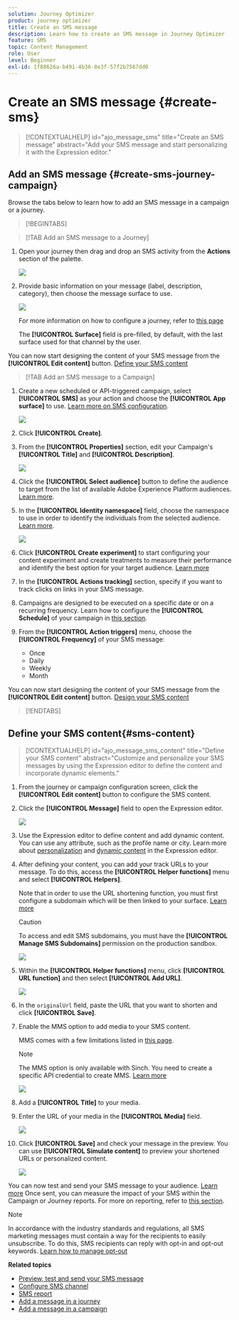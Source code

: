 ```yaml
---
solution: Journey Optimizer
product: journey optimizer
title: Create an SMS message
description: Learn how to create an SMS message in Journey Optimizer
feature: SMS
topic: Content Management
role: User
level: Beginner
exl-id: 1f88626a-b491-4b36-8e3f-57f2b7567dd0
---
```

# Create an SMS message {#create-sms}

>[!CONTEXTUALHELP]
>id="ajo_message_sms"
>title="Create an SMS message"
>abstract="Add your SMS message and start personalizing it with the Expression editor."

## Add an SMS message {#create-sms-journey-campaign}

Browse the tabs below to learn how to add an SMS message in a campaign or a journey.

>[!BEGINTABS]

>[!TAB Add an SMS message to a Journey]

1. Open your journey then drag and drop an SMS activity from the **Actions** section of the palette.

    ![](assets/sms_create_1.png)

1. Provide basic information on your message (label, description, category), then choose the message surface to use.

    ![](assets/sms_create_2.png)

    For more information on how to configure a journey, refer to [this page](../building-journeys/journey-gs.md)

    The **[!UICONTROL Surface]** field is pre-filled, by default, with the last surface used for that channel by the user.

You can now start designing the content of your SMS message from the **[!UICONTROL Edit content]** button. [Define your SMS content](#sms-content)

>[!TAB Add an SMS message to a Campaign]

1. Create a new scheduled or API-triggered campaign, select **[!UICONTROL SMS]** as your action and choose the **[!UICONTROL App surface]** to use. [Learn more on SMS configuration](sms-configuration.md).

    ![](assets/sms_create_3.png)

1. Click **[!UICONTROL Create]**.

1. From the **[!UICONTROL Properties]** section, edit your Campaign's **[!UICONTROL Title]** and **[!UICONTROL Description]**.

    ![](assets/sms_create_4.png)

1. Click the **[!UICONTROL Select audience]** button to define the audience to target from the list of available Adobe Experience Platform audiences. [Learn more](../audience/about-audiences.md).

1. In the **[!UICONTROL Identity namespace]** field, choose the namespace to use in order to identify the individuals from the selected audience. [Learn more](../event/about-creating.md#select-the-namespace).

    ![](assets/sms_create_5.png)

1. Click **[!UICONTROL Create experiment]** to start configuring your content experiment and create treatments to measure their performance and identify the best option for your target audience. [Learn more](../campaigns/content-experiment.md)

1. In the **[!UICONTROL Actions tracking]** section, specify if you want to track clicks on links in your SMS message.

1. Campaigns are designed to be executed on a specific date or on a recurring frequency. Learn how to configure the **[!UICONTROL Schedule]** of your campaign in [this section](../campaigns/create-campaign.md#schedule). 

1. From the **[!UICONTROL Action triggers]** menu, choose the **[!UICONTROL Frequency]** of your SMS message:

    * Once
    * Daily
    * Weekly
    * Month
    
You can now start designing the content of your SMS message from the **[!UICONTROL Edit content]** button. [Design your SMS content](#sms-content)

>[!ENDTABS]

## Define your SMS content{#sms-content}

>[!CONTEXTUALHELP]
>id="ajo_message_sms_content"
>title="Define your SMS content"
>abstract="Customize and personalize your SMS messages by using the Expression editor to define the content and incorporate dynamic elements."

1. From the journey or campaign configuration screen, click the **[!UICONTROL Edit content]** button to configure the SMS content.

1. Click the **[!UICONTROL Message]** field to open the Expression editor.

    ![](assets/sms-content.png)

1. Use the Expression editor to define content and add dynamic content. You can use any attribute, such as the profile name or city. Learn more about [personalization](../personalization/personalize.md) and [dynamic content](../personalization/get-started-dynamic-content.md) in the Expression editor.

1. After defining your content, you can add your track URLs to your message. To do this, access the **[!UICONTROL Helper functions]** menu and select **[!UICONTROL Helpers]**.

    Note that in order to use the URL shortening function, you must first configure a subdomain which will be then linked to your surface. [Learn more](sms-subdomains.md)
    
    >[!CAUTION]
    >
    > To access and edit SMS subdomains, you must have the **[!UICONTROL Manage SMS Subdomains]** permission on the production sandbox.

    ![](assets/sms_tracking_1.png)

1. Within the **[!UICONTROL Helper functions]** menu, click **[!UICONTROL URL function]** and then select **[!UICONTROL Add URL]**.

    ![](assets/sms_tracking_2.png)

1. In the `originalUrl` field, paste the URL that you want to shorten and click **[!UICONTROL Save]**.

1. Enable the MMS option to add media to your SMS content.

    MMS comes with a few limitations listed in [this page](../start/guardrails.md#sms-guardrails).

    >[!NOTE]
    >
    > The MMS option is only available with Sinch. You need to create a specific API credential to create MMS. [Learn more](sms-configuration.md#create-new-api)

    ![](assets/sms_create_6.png)

1. Add a **[!UICONTROL Title]** to your media.

1. Enter the URL of your media in the **[!UICONTROL Media]** field.

    ![](assets/sms_create_7.png)

1. Click **[!UICONTROL Save]** and check your message in the preview. You can use **[!UICONTROL Simulate content]** to preview your shortened URLs or personalized content.

    ![](assets/sms-content-preview.png)

You can now test and send your SMS message to your audience. [Learn more](send-sms.md)
Once sent, you can measure the impact of your SMS within the Campaign or Journey reports. For more on reporting, refer to [this section](../reports/campaign-global-report.md#sms-tab).

>[!NOTE]
>
>In accordance with the industry standards and regulations, all SMS marketing messages must contain a way for the recipients to easily unsubscribe. To do this, SMS recipients can reply with opt-in and opt-out keywords. [Learn how to manage opt-out](../privacy/opt-out.md#sms-opt-out-management-sms-opt-out-management)

**Related topics**

* [Preview, test and send your SMS message](send-sms.md)
* [Configure SMS channel](sms-configuration.md)
* [SMS report](../reports/journey-global-report.md#sms-global)
* [Add a message in a journey](../building-journeys/journeys-message.md)
* [Add a message in a campaign](../campaigns/create-campaign.md)
